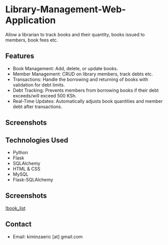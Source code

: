 # Library-Management-Web-Application

Allow a librarian to track books and their quantity, books issued to members, book fees etc.

## Features

- Book Management: Add, delete, or update books.
- Member Management: CRUD on library members, track debts etc.
- Transactions: Handle the borrowing and returning of books with validation for debt limits.
- Debt Tracking: Prevents members from borrowing books if their debt exceeds/will exceed 500 KSh.
- Real-Time Updates: Automatically adjusts book quantities and member debt after transactions.

## Screenshots

## Technologies Used
- Python
- Flask
- SQLAlchemy
- HTML & CSS
- MySQL
- Flask-SQLAlchemy

## Screenshots
[!book_list](/screenshots/books_list.png)

## Contact
- Email: kiminzaeric [at] gmail.com
